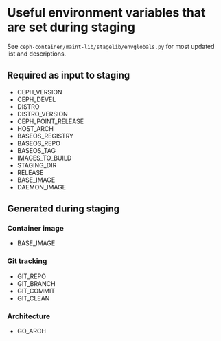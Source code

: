 # Useful environment variables that are set during staging
See `ceph-container/maint-lib/stagelib/envglobals.py` for most updated list and descriptions.

## Required as input to staging
 - CEPH_VERSION
 - CEPH_DEVEL
 - DISTRO
 - DISTRO_VERSION
 - CEPH_POINT_RELEASE
 - HOST_ARCH
 - BASEOS_REGISTRY
 - BASEOS_REPO
 - BASEOS_TAG
 - IMAGES_TO_BUILD
 - STAGING_DIR
 - RELEASE
 - BASE_IMAGE
 - DAEMON_IMAGE

## Generated during staging
### Container image
 - BASE_IMAGE

### Git tracking
 - GIT_REPO
 - GIT_BRANCH
 - GIT_COMMIT
 - GIT_CLEAN

### Architecture
 - GO_ARCH
